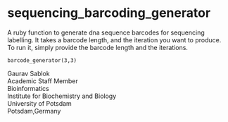 # sequencing_barcoding_generator
A ruby function to generate dna sequence barcodes for sequencing labelling. It takes a barcode length, and the iteration you want to produce. To run it, simply provide the barcode length and the iterations.
```
barcode_generator(3,3)
```
Gaurav Sablok \
Academic Staff Member \
Bioinformatics \
Institute for Biochemistry and Biology \
University of Potsdam \
Potsdam,Germany 
